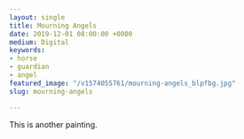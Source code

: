 ```yaml
---
layout: single
title: Mourning Angels
date: 2019-12-01 08:00:00 +0000
medium: Digital
keywords:
- horse
- guardian
- angel
featured_image: "/v1574055761/mourning-angels_blpfbg.jpg"
slug: mourning-angels

---
```

This is another painting.
